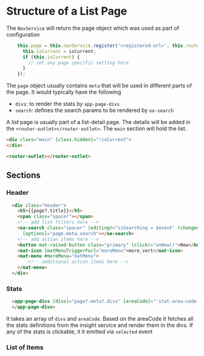 # Structure of a List Page

The `NavService` will return the page object which was used as part of configuration

```TypeScript
    this.page = this.navService.register('<registered-url>', this.route, (isCurrent, params) => {
      this.isCurrent = isCurrent;
      if (this.isCurrent) {
        // set any page specific setting here
      }
    });
```

The `page` object usually contains `meta` that will be used in different parts of the page. It would typically have the following

- `divs`: to render the stats by `app-page-divs`
- `search`: defines the search params to be rendered by `oa-search`

A list page is usually part of a list-detail page. The details will be added in the `<router-outlet></router-outlet>`. The `main` section will hold the list.

```HTML
<div class="main" [class.hidden]="!isCurrent">
</div>

<router-outlet></router-outlet>
```

## Sections

### Header

```HTML
  <div class="header">
    <h5>{{page?.title}}</h5>
    <span class="spacer"></span>
    <!-- add list filters here -->
    <oa-search class="spacer" (editing)="isSearching = $event" (changed)="onSearch($event)"
      [options]="page.meta.search"></oa-search>
    <!-- add action items here -->
    <button mat-raised-button class="primary" (click)="onNew()">New</button>
    <mat-icon [matMenuTriggerFor]="moreMenu">more_vert</mat-icon>
    <mat-menu #moreMenu="matMenu">
        <!-- additional action items here -->
    </mat-menu>
  </div>
```

### Stats

``` html
  <app-page-divs [divs]="page?.meta?.divs" [areaCode]="'stat-area-code'" (selected)="onStatSelect($event)">
  </app-page-divs>
```

It takes an array of `divs` and `areaCode`. Based on the areaCode it fetches all the stats definitions from the insight service and render them in the divs. If any of the stats is clickable, it it emitted via `selected` event

### List of Items
